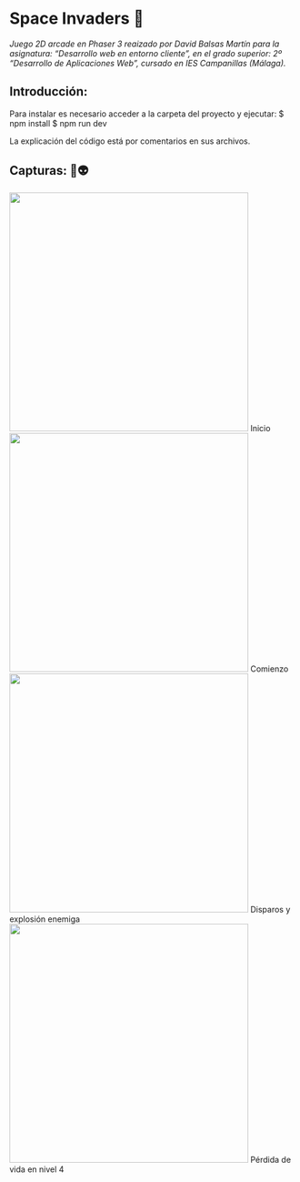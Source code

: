 # Space Invaders 👾

_Juego 2D arcade en Phaser 3 reaizado por David Balsas Martín para la asignatura: “Desarrollo web en entorno cliente”, en el grado superior: 2º “Desarrollo de Aplicaciones Web”, cursado en IES Campanillas (Málaga)._
## Introducción:

Para instalar es necesario acceder a la carpeta del proyecto y ejecutar:
$ npm install
$ npm run dev

La explicación del código está por comentarios en sus archivos.

## Capturas: 🚀👽
<img src="imagenes/inicio.jpg" width="420">
Inicio
<img src="imagenes/comienzo.jpg" width="420">
Comienzo
<img src="imagenes/disparo_explosion.jpg" width="420">
Disparos y explosión enemiga
<img src="imagenes/nivel4_explosion.jpg" width="420">
Pérdida de vida en nivel 4
